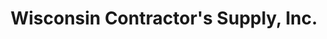 ---
title: "Wisconsin Contractor's Supply, Inc."
url: /pewaukee/wisconsin-contractors-supply-inc/
shop: Baumarkt
---